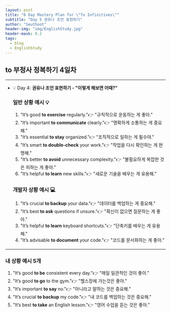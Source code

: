 ```yaml
---
layout: post
title: "6 Day Mastery Plan for \"To Infinitives\""
subtitle: "Day 5 권유나 조언 표현하기"
author: "Seuthoot"
header-img: "img/EnglishStudy.jpg"
header-mask: 0.2
tags:
  - blog
  - EnglishStudy
---
```


## to 부정사 정복하기 4일차

--------------------------------------------------


- 💡 Day 4: **권유나 조언 표현하기 - "이렇게 해보면 어때?"**
    
    ### 일반 상황 예시 💡
    
    1. "It’s good **to exercise** regularly."👉 "규칙적으로 운동하는 게 좋아."
    2. "It’s important **to communicate** clearly."👉 "명확하게 소통하는 게 중요해."
    3. "It’s essential **to stay** organized."👉 "조직적으로 일하는 게 필수야."
    4. "It’s smart **to double-check** your work."👉 "작업을 다시 확인하는 게 현명해."
    5. "It’s better **to avoid** unnecessary complexity."👉 "불필요하게 복잡한 것은 피하는 게 좋아."
    6. "It’s helpful **to learn** new skills."👉 "새로운 기술을 배우는 게 유용해."
    
    ### 개발자 상황 예시 💻
    
    1. "It’s crucial **to backup** your data."👉 "데이터를 백업하는 게 중요해."
    2. "It’s best **to ask** questions if unsure."👉 "확신이 없으면 질문하는 게 좋아."
    3. "It’s helpful **to learn** keyboard shortcuts."👉 "단축키를 배우는 게 유용해."
    4. "It’s advisable **to document** your code."👉 "코드를 문서화하는 게 좋아."


--------------------------------------------------
### 내 상황 예시 5개
1. "It’s good **to be** consistent every day."👉 "매일 일관적인 것이 좋아."
2. "It’s good **to go** to the gym."👉 "헬스장에 가는것은 좋아."
3. "It’s important **to say** no."👉 "아니라고 말하는 것은 중요해."
4. "It’s crucial **to backup** my code."👉 "내 코드를 백업하는 것은 중요해."
5. "It’s best **to take** an English lesson."👉 "영어 수업을 듣는 것은 좋아."
